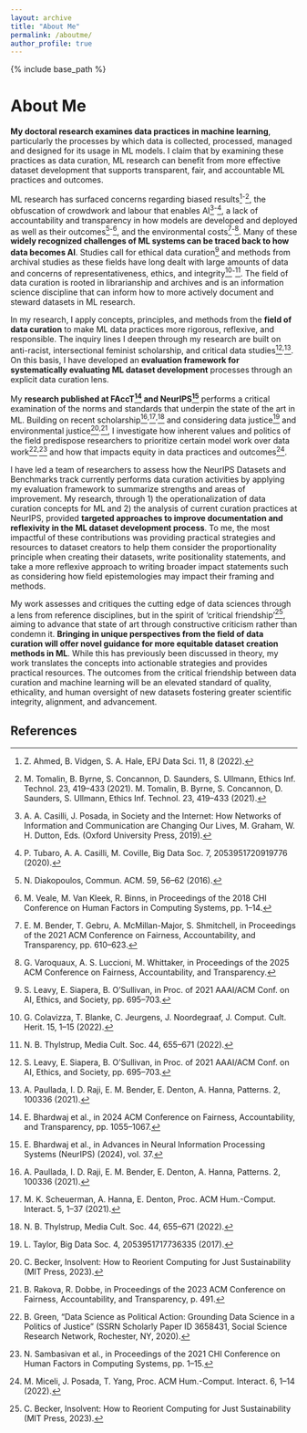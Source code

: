 ```yaml
---
layout: archive
title: "About Me"
permalink: /aboutme/
author_profile: true
---
```



{% include base_path %}

About Me
======

**My doctoral research examines data practices in machine learning**, particularly the processes by which data is collected, processed, managed and designed for its usage in ML models. 
I claim that by examining these practices as data curation, ML research can benefit from more effective dataset development that supports transparent, fair, and accountable ML practices and outcomes. 

ML research has surfaced concerns regarding biased results[^1]<sup>-</sup>[^5], the obfuscation of crowdwork and labour that enables AI[^6]<sup>-</sup>[^9], 
a lack of accountability and transparency in how models are developed and deployed as well as their outcomes[^10]<sup>-</sup>[^14], and the environmental costs[^15]<sup>-</sup>[^17]. 
Many of these **widely recognized challenges of ML systems can be traced back to how data becomes AI**. Studies call for ethical data curation[^18] and methods 
from archival studies as these fields have long dealt with large amounts of data and concerns of representativeness, ethics, and integrity[^19]<sup>-</sup>[^21]. The field of 
data curation is rooted in librarianship and archives and is an information science discipline that can inform how to more actively document and steward datasets in ML research. 

In my research, I apply concepts, principles, and methods from the **field of data curation** to make ML data practices more rigorous, reflexive, and responsible. 
The inquiry lines I deepen through my research are built on anti-racist, intersectional feminist scholarship, and critical data studies[^18]<sup>,</sup>[^22]. 
On this basis, I have developed an **evaluation framework for systematically evaluating ML dataset development** processes through an explicit data curation lens. 

My **research published at FAccT[^23] and NeurIPS[^24]** performs a critical examination of the norms and standards that underpin the state of the art in ML. 
Building on recent scholarship[^22]<sup>,</sup>[^25]<sup>,</sup>[^26] and considering data justice[^27] and environmental justice[^28]<sup>,</sup>[^29], I investigate how 
inherent values and politics of the field predispose researchers to prioritize certain model work over data work[^30]<sup>,</sup>[^31] and how that impacts equity in data practices and outcomes[^32]. 

I have led a team of researchers to assess how the NeurIPS Datasets and Benchmarks track currently performs data curation activities by 
applying my evaluation framework to summarize strengths and areas of improvement. My research, through 1) the operationalization of data curation 
concepts for ML and 2) the analysis of current curation practices at NeurIPS, provided **targeted approaches to improve documentation and reflexivity in the ML dataset 
development process**. To me, the most impactful of these contributions was providing practical strategies and resources to dataset creators to help 
them consider the proportionality principle when creating their datasets, write positionality statements, and take a more reflexive approach to writing 
broader impact statements such as considering how field epistemologies may impact their framing and methods. 

My work assesses and critiques the cutting edge of data sciences 
through a lens from reference disciplines, but in the spirit of ‘critical friendship’[^28], aiming to advance that state of art 
through constructive criticism rather than condemn it. **Bringing in unique perspectives from the field of data curation will offer 
novel guidance for more equitable dataset creation methods in ML**. While this has previously been discussed in theory, my work translates 
the concepts into actionable strategies and provides practical resources. The outcomes from the critical friendship between data curation 
and machine learning will be an elevated standard of quality, ethicality, and human oversight of new datasets fostering greater scientific integrity, alignment, and advancement.

## References

[^1]: Z. Ahmed, B. Vidgen, S. A. Hale, EPJ Data Sci. 11, 8 (2022). 
[^2]: T. Bolukbasi, K.-W. Chang, J. Y. Zou, V. Saligrama, A. T. Kalai, in Advances in Neural Information Processing Systems (2016), vol. 29. 
[^3]: L. A. Hendricks, K. Burns, K. Saenko, T. Darrell, A. Rohrbach, in Computer Vision – ECCV 2018, pp. 793–811. 
[^4]: H. Ledford, Nature. 574, 608–609 (2019). 
[^5]: M. Tomalin, B. Byrne, S. Concannon, D. Saunders, S. Ullmann, Ethics Inf. Technol. 23, 419–433 (2021). M. Tomalin, B. Byrne, S. Concannon, D. Saunders, S. Ullmann, Ethics Inf. Technol. 23, 419–433 (2021). 
[^6]: A. A. Casilli, J. Posada, in Society and the Internet: How Networks of Information and Communication are Changing Our Lives, M. Graham, W. H. Dutton, Eds. (Oxford University Press, 2019).
[^7]: R. Gorwa, Inf. Commun. Soc. 22, 854–871 (2019). 
[^8]: M. Miceli, J. Posada, Proc. ACM Hum.-Comput. Interact. 6, 1–37 (2022). 
[^9]: P. Tubaro, A. A. Casilli, M. Coville, Big Data Soc. 7, 2053951720919776 (2020). 
[^10]: N. Diakopoulos, Commun. ACM. 59, 56–62 (2016).
[^11]: B. Hutchinson et al., in Proceedings of the 2021 ACM Conference on Fairness, Accountability, and Transparency, pp. 560–575. 
[^12]: M. Khan, A. Hanna, Forthcom. 19 Ohio St Tech LJ 2023 (2022), doi:https://dx.doi.org/10.2139/ssrn.4217148.
[^13]: I. D. Raji et al., in Proceedings of the 2020 Conference on Fairness, Accountability, and Transparency, pp. 33–44.
[^14]: M. Veale, M. Van Kleek, R. Binns, in Proceedings of the 2018 CHI Conference on Human Factors in Computing Systems, pp. 1–14. 
[^15]: E. M. Bender, T. Gebru, A. McMillan-Major, S. Shmitchell, in Proceedings of the 2021 ACM Conference on Fairness, Accountability, and Transparency, pp. 610–623. 
[^16]: S. Luccioni, B. Trevelin, M. Mitchell, The Environmental Impacts of AI - Primer. Hugging Face Blog (2024), (available at https://huggingface.co/blog/sasha/ai-environment-primer). 
[^17]: G. Varoquaux, A. S. Luccioni, M. Whittaker, in Proceedings of the 2025 ACM Conference on Fairness, Accountability, and Transparency.
[^18]: S. Leavy, E. Siapera, B. O’Sullivan, in Proc. of  2021 AAAI/ACM Conf. on AI, Ethics, and Society, pp. 695–703. 
[^19]: G. Colavizza, T. Blanke, C. Jeurgens, J. Noordegraaf, J. Comput. Cult. Herit. 15, 1–15 (2022).
[^20]: E. S. Jo, T. Gebru, in Proceedings of the 2020 Conference on Fairness, Accountability, and Transparency, pp. 306–316. 
[^21]: N. B. Thylstrup, Media Cult. Soc. 44, 655–671 (2022). 
[^22]: A. Paullada, I. D. Raji, E. M. Bender, E. Denton, A. Hanna, Patterns. 2, 100336 (2021). 
[^23]: E. Bhardwaj et al., in 2024 ACM Conference on Fairness, Accountability, and Transparency, pp. 1055–1067. 
[^24]: E. Bhardwaj et al., in Advances in Neural Information Processing Systems (NeurIPS) (2024), vol. 37.
[^25]: M. K. Scheuerman, A. Hanna, E. Denton, Proc. ACM Hum.-Comput. Interact. 5, 1–37 (2021). 
[^26]: N. B. Thylstrup, Media Cult. Soc. 44, 655–671 (2022).
[^27]: L. Taylor, Big Data Soc. 4, 2053951717736335 (2017). 
[^28]: C. Becker, Insolvent: How to Reorient Computing for Just Sustainability (MIT Press, 2023). 
[^29]: B. Rakova, R. Dobbe, in Proceedings of the 2023 ACM Conference on Fairness, Accountability, and Transparency, p. 491. 
[^30]: B. Green, “Data Science as Political Action: Grounding Data Science in a Politics of Justice” (SSRN Scholarly Paper ID 3658431, Social Science Research Network, Rochester, NY, 2020). 
[^31]: N. Sambasivan et al., in Proceedings of the 2021 CHI Conference on Human Factors in Computing Systems, pp. 1–15. 
[^32]: M. Miceli, J. Posada, T. Yang, Proc. ACM Hum.-Comput. Interact. 6, 1–14 (2022). 
